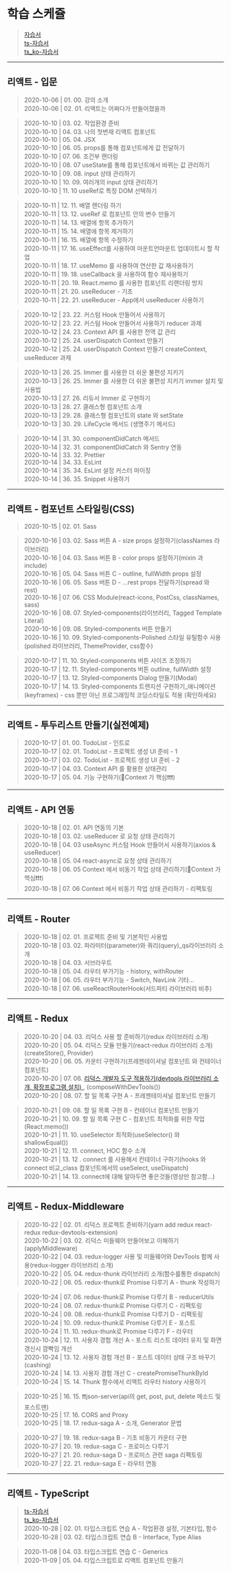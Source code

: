 # 학습 스케쥴

> [자습서](https://react.vlpt.us/)  
> [ts-자습서](http://bit.ly/tshandbook/)  
> [ts_ko-자습서](http://bit.ly/tshandbook-kr/)  

---

## 리액트 - 입문

> 2020-10-06 | 01. 00. 강의 소개  
> 2020-10-06 | 02. 01. 리액트는 어쩌다가 만들어졌을까  

> 2020-10-10 | 03. 02. 작업환경 준비  
> 2020-10-10 | 04. 03. 나의 첫번재 리액트 컴포넌트    
> 2020-10-10 | 05. 04. JSX  
> 2020-10-10 | 06. 05. props를 통해 컴포넌트에게 값 전달하기  
> 2020-10-10 | 07. 06. 조건부 랜더링  
> 2020-10-10 | 08. 07 useState를 통해 컴포넌트에서 바뀌는 값 관리하기  
> 2020-10-10 | 09. 08. input 상태 관리하기  
> 2020-10-10 | 10. 09. 여러개의 input 상태 관리하기  
> 2020-10-10 | 11. 10 useRef로 특정 DOM 선택하기

> 2020-10-11 | 12. 11. 배열 랜더링 하기  
> 2020-10-11 | 13. 12. useRef 로 컴포넌트 안의 변수 만들기  
> 2020-10-11 | 14. 13. 배열에 항목 추가하기  
> 2020-10-11 | 15. 14. 배열에 항목 제거하기  
> 2020-10-11 | 16. 15. 배열에 항목 수정하기  
> 2020-10-11 | 17. 16. useEffect를 사용하여 마운트언마운트 업데이트시 할 작업  
> 2020-10-11 | 18. 17. useMemo 를 사용하여 연산한 값 재사용하기  
> 2020-10-11 | 19. 18. useCallback 을 사용하여 함수 재사용하기  
> 2020-10-11 | 20. 19. React.memo 를 사용한 컴포넌트 리랜더링 방지  
> 2020-10-11 | 21. 20. useReducer - 기초  
> 2020-10-11 | 22. 21. useReducer - App에서 useReducer 사용하기  

> 2020-10-12 | 23. 22. 커스텀 Hook 만들어서 사용하기  
> 2020-10-12 | 23. 22. 커스텀 Hook 만들어서 사용하기  reducer 과제  
> 2020-10-12 | 24. 23. Context API 를 사용한 전역 값 관리    
> 2020-10-12 | 25. 24. userDispatch Context 만들기  
> 2020-10-12 | 25. 24. userDispatch Context 만들기 createContext, useReducer 과제  

> 2020-10-13 | 26. 25. Immer 를 사용한 더 쉬운 불편성 지키기  
> 2020-10-13 | 26. 25. Immer 를 사용한 더 쉬운 불편성 지키기 immer 설치 및 사용법  
> 2020-10-13 | 27. 26. 리듀서 Immer 로 구현하기  
> 2020-10-13 | 28. 27. 클래스형 컴포넌트 소개  
> 2020-10-13 | 29. 28. 클래스형 컴포넌트의 state 와 setState    
> 2020-10-13 | 30. 29. LifeCycle 메서드 (생명주기 메서드)  
  
> 2020-10-14 | 31. 30. componentDidCatch 메서드  
> 2020-10-14 | 32. 31. componentDidCatch 와 Sentry 연동  
> 2020-10-14 | 33. 32. Prettier  
> 2020-10-14 | 34. 33. EsLint  
> 2020-10-14 | 35. 34. EsLint 설정 커스터 마이징  
> 2020-10-14 | 36. 35. Snippet 사용하기  

---

## 리액트 - 컴포넌트 스타일링(CSS)

> 2020-10-15 | 02. 01. Sass  

> 2020-10-16 | 03. 02. Sass 버튼 A - size props 설정하기(classNames 라이브러리)      
> 2020-10-16 | 04. 03. Sass 버튼 B - color props 설정하기(mixin 과 include)   
> 2020-10-16 | 05. 04. Sass 버튼 C - outline, fullWidth props 설정  
> 2020-10-16 | 06. 05. Sass 버튼 D - ...rest props 전달하기(spread 와 rest)  
> 2020-10-16 | 07. 06. CSS Module(react-icons, PostCss, classNames, sass)  
> 2020-10-16 | 08. 07. Styled-components(라이브러리, Tagged Template Literal)   
> 2020-10-16 | 09. 08. Styled-components 버튼 만들기  
> 2020-10-16 | 10. 09. Styled-components-Polished 스타일 유틸함수 사용(polished 라이브러리, ThemeProvider, css함수)     

> 2020-10-17 | 11. 10. Styled-components 버튼 사이즈 조정하기    
> 2020-10-17 | 12. 11. Styled-components 버튼 outline, fullWidth 설정  
> 2020-10-17 | 13. 12. Styled-components Dialog 만들기(Modal)   
> 2020-10-17 | 14. 13. Styled-components 트랜지션 구현하기_애니메이션(keyframes) - css 뿐만 아닌 프로그래밍적 코딩스타일도 적용 (확인하세요)  
  
---

## 리액트 - 투두리스트 만들기(실전예제)

> 2020-10-17 | 01. 00. TodoList - 인트로  
> 2020-10-17 | 02. 01. TodoList - 프로젝트 생성 UI 준비 - 1  
> 2020-10-17 | 03. 02. TodoList - 프로젝트 생성 UI 준비 - 2  
> 2020-10-17 | 04. 03. Context API 를 활용한 상태관리  
> 2020-10-17 | 05. 04. 기능 구현하기(💜Context 가 핵심❗❗❗)  

---

## 리액트 - API 연동

> 2020-10-18 | 02. 01. API 연동의 기본  
> 2020-10-18 | 03. 02. useReducer 로 요청 상태 관리하기  
> 2020-10-18 | 04. 03 useAsync 커스텀 Hook 만들어서 사용하기(axios & useReducer)  
> 2020-10-18 | 05. 04 react-async로 요청 상태 관리하기   
> 2020-10-18 | 06. 05 Context 에서 비동기 작업 상태 관리하기(💜Context 가 핵심❗❗❗)  
> 2020-10-18 | 07. 06 Context 에서 비동기 작업 상태 관리하기 - 리팩토링    

---

## 리액트 - Router
 
> 2020-10-18 | 02. 01. 프로젝트 준비 및 기본적인 사용법  
> 2020-10-18 | 03. 02. 파라미터(parameter)와 쿼리(query)_qs라이브러리 소개  
> 2020-10-18 | 04. 03. 서브라우트   
> 2020-10-18 | 05. 04. 라우터 부가기능 - history, withRouter  
> 2020-10-18 | 06. 05. 라우터 부가기능 - Switch, NavLink 기타...  
> 2020-10-18 | 07. 06. useReactRouterHook(서드파티 라이브러리 비추)  
 
---

## 리액트 - Redux

> 2020-10-20 | 04. 03. 리덕스 사용 할 준비하기(redux 라이브러리 소개)   
> 2020-10-20 | 05. 04. 리덕스 모듈 만들기(react-redux 라이브러리 소개) (createStore(), Provider)  
> 2020-10-20 | 06. 05. 카운터 구현하기(프레젠테이셔널 컴포넌트 와 컨테이너 컴포넌트)  
> 2020-10-20 | 07. 06. [리덕스 개발자 도구 적용하기(devtools 라이브러리 소개, 확장프로그램 설치) ](https://chrome.google.com/webstore/detail/redux-devtools/lmhkpmbekcpmknklioeibfkpmmfibljd), (composeWithDevTools())        
> 2020-10-20 | 08. 07. 할 일 목록 구현 A - 프레젠테이셔널 컴포넌트 만들기   

> 2020-10-21 | 09. 08. 할 일 목록 구현 B - 컨테이너 컴포넌트 만들기  
> 2020-10-21 | 10. 09. 할 일 목록 구현 C - 컴포넌트 최적화를 위한 작업 (React.memo())  
> 2020-10-21 | 11. 10. useSelector 최적화(useSelector() 와 shallowEqual())  
> 2020-10-21 | 12. 11. connect, HOC 함수 소개  
> 2020-10-21 | 13. 12 . connect 를 사용해서 컨테이너 구하기(hooks 와 connect 비교_class 컴포넌트에서의 useSelect, useDispatch)     
> 2020-10-21 | 14. 13. connect에 대해 알아두면 좋은것들(영상만 참고함...)  

---

## 리액트 - Redux-Middleware
> 2020-10-22 | 02. 01. 리덕스 프로젝트 준비하기(yarn add redux react-redux redux-devtools-extension)    
> 2020-10-22 | 03. 02. 리덕스 미들웨어 만들어보고 이해하기(applyMiddleware)   
> 2020-10-22 | 04. 03. redux-logger 사용 및 미들웨어와 DevTools 함께 사용(redux-logger 라이브러리 소개)   
> 2020-10-22 | 05. 04. redux-thunk 라이브러리 소개(함수를통한 dispatch)  
> 2020-10-22 | 06. 05. redux-thunk로 Promise 다루기 A - thunk 작성하기   

> 2020-10-24 | 07. 06. redux-thunk로 Promise 다루기 B - reducerUtils  
> 2020-10-24 | 08. 07. redux-thunk로 Promise 다루기 C - 리팩토링  
> 2020-10-24 | 09. 08. redux-thunk로 Promise 다루기 D - 리팩토링  
> 2020-10-24 | 10. 09. redux-thunk로 Promise 다루기 E - 포스트    
> 2020-10-24 | 11. 10. redux-thunk로 Promise 다루기 F - 라우터  
> 2020-10-24 | 12. 11. 사용자 경험 개선 A - 포스트 리스트 데이터 유지 및 화면 갱신시 깜빡임 개선  
> 2020-10-24 | 13. 12. 사용자 경험 개선 B - 포스트 데이터 상태 구조 바꾸기(cashing) 	      
> 2020-10-24 | 14. 13. 사용자 경험 개선 C - createPromiseThunkById  
> 2020-10-24 | 15. 14. Thunk 함수에서 리액트 라우터 history 사용하기  

> 2020-10-25 | 16. 15. ❗❗json-server(api의 get, post, put, delete 메소드 및 포스트맨)  
> 2020-10-25 | 17. 16. CORS and Proxy   
> 2020-10-25 | 18. 17. redux-saga A - 소개, Generator 문법  

> 2020-10-27 | 19. 18. redux-saga B - 기초 비동기 카운터 구현  
> 2020-10-27 | 20. 19. redux-saga C - 프로미스 다루기  
> 2020-10-27 | 21. 20. redux-saga D - 프로미스 관련 saga 리팩토링  
> 2020-10-27 | 22. 21. redux-saga E - 라우터 연동   

---
## 리액트 - TypeScript    
> [ts-자습서](http://bit.ly/tshandbook/)  
> [ts_ko-자습서](http://bit.ly/tshandbook-kr/)  
> 2020-10-28 | 02. 01. 타입스크립트 연습 A - 작업환경 설정, 기본타입, 함수  
> 2020-10-28 | 03. 02. 타입스크립트 연습 B - Interface, Type Alias  

> 2020-11-08 | 04. 03. 타입스크립트 연습 C - Generics  
> 2020-11-09 | 05. 04. 타입스크립트로 리액트 컴포넌트 만들기   